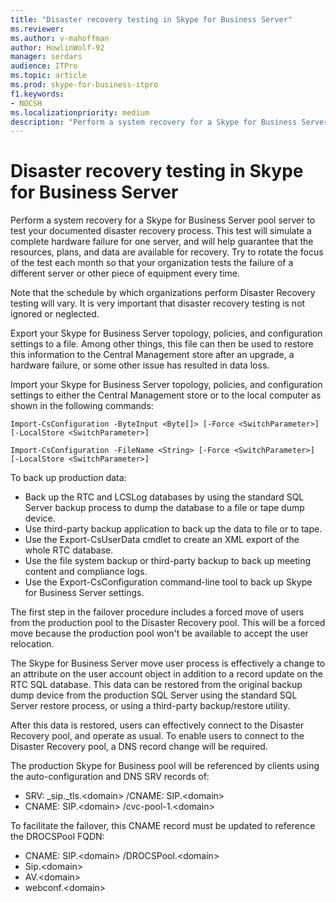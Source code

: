 ```yaml
---
title: "Disaster recovery testing in Skype for Business Server"
ms.reviewer: 
ms.author: v-mahoffman
author: HowlinWolf-92
manager: serdars
audience: ITPro
ms.topic: article
ms.prod: skype-for-business-itpro
f1.keywords:
- NOCSH
ms.localizationpriority: medium
description: "Perform a system recovery for a Skype for Business Server pool server to test your documented disaster recovery process"
---
```


# Disaster recovery testing in Skype for Business Server

Perform a system recovery for a Skype for Business Server pool server to test your documented disaster recovery process. This test will simulate a complete hardware failure for one server, and will help guarantee that the resources, plans, and data are available for recovery. Try to rotate the focus of the test each month so that your organization tests the failure of a different server or other piece of equipment every time. 

Note that the schedule by which organizations perform Disaster Recovery testing will vary. It is very important that disaster recovery testing is not ignored or neglected. 

Export your Skype for Business Server topology, policies, and configuration settings to a file. Among other things, this file can then be used to restore this information to the Central Management store after an upgrade, a hardware failure, or some other issue has resulted in data loss.

Import your Skype for Business Server topology, policies, and configuration settings to either the Central Management store or to the local computer as shown in the following commands: 

`Import-CsConfiguration -ByteInput <Byte[]> [-Force <SwitchParameter>] [-LocalStore <SwitchParameter>]`

`Import-CsConfiguration -FileName <String> [-Force <SwitchParameter>] [-LocalStore <SwitchParameter>]` 

To back up production data:

- Back up the RTC and LCSLog databases by using the standard SQL Server backup process to dump the database to a file or tape dump device.
- Use third-party backup application to back up the data to file or to tape.
- Use the Export-CsUserData cmdlet to create an XML export of the whole RTC database.
- Use the file system backup or third-party backup to back up meeting content and compliance logs.
- Use the Export-CsConfiguration command-line tool to back up Skype for Business Server settings.

The first step in the failover procedure includes a forced move of users from the production pool to the Disaster Recovery pool. This will be a forced move because the production pool won't be available to accept the user relocation.

The Skype for Business Server move user process is effectively a change to an attribute on the user account object in addition to a record update on the RTC SQL database. This data can be restored from the original backup dump device from the production SQL Server using the standard SQL Server restore process, or using a third-party backup/restore utility.

After this data is restored, users can effectively connect to the Disaster Recovery pool, and operate as usual. To enable users to connect to the Disaster Recovery pool, a DNS record change will be required.

The production Skype for Business pool will be referenced by clients using the auto-configuration and DNS SRV records of:

- SRV: _sip._tls.\<domain> /CNAME: SIP.\<domain>
- CNAME: SIP.\<domain> /cvc-pool-1.\<domain>

To facilitate the failover, this CNAME record must be updated to reference the DROCSPool FQDN:

- CNAME: SIP.\<domain> /DROCSPool.\<domain>
- Sip.\<domain>
- AV.\<domain>
- webconf.\<domain>
